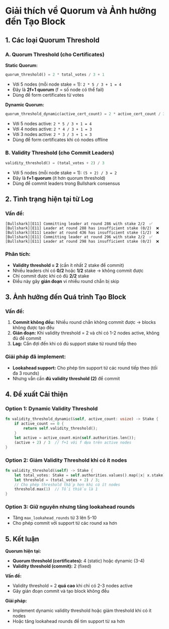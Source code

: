 # Giải thích về Quorum và Ảnh hưởng đến Tạo Block

## 1. Các loại Quorum Threshold

### A. Quorum Threshold (cho Certificates)

**Static Quorum:**
```rust
quorum_threshold() = 2 * total_votes / 3 + 1
```
- Với 5 nodes (mỗi node stake = 1): `2 * 5 / 3 + 1 = 4`
- Đây là **2f+1 quorum** (f = số node có thể fail)
- Dùng để form certificates từ votes

**Dynamic Quorum:**
```rust
quorum_threshold_dynamic(active_cert_count) = 2 * active_cert_count / 3 + 1
```
- Với 5 nodes active: `2 * 5 / 3 + 1 = 4`
- Với 4 nodes active: `2 * 4 / 3 + 1 = 3`
- Với 3 nodes active: `2 * 3 / 3 + 1 = 3`
- Dùng để form certificates khi có nodes offline

### B. Validity Threshold (cho Commit Leaders)

```rust
validity_threshold() = (total_votes + 2) / 3
```
- Với 5 nodes (mỗi node stake = 1): `(5 + 2) / 3 = 2`
- Đây là **f+1 quorum** (ít hơn quorum threshold)
- Dùng để commit leaders trong Bullshark consensus

## 2. Tình trạng hiện tại từ Log

### Vấn đề:
```
[Bullshark][E11] Committing leader at round 286 with stake 2/2  ✅
[Bullshark][E11] Leader at round 288 has insufficient stake (0/2)  ❌
[Bullshark][E11] Leader at round 436 has insufficient stake (1/2)  ❌
[Bullshark][E11] Committing leader at round 296 with stake 2/2  ✅
[Bullshark][E11] Leader at round 298 has insufficient stake (0/2)  ❌
```

### Phân tích:
- **Validity threshold = 2** (cần ít nhất 2 stake để commit)
- Nhiều leaders chỉ có **0/2** hoặc **1/2** stake → không commit được
- Chỉ commit được khi có đủ **2/2** stake
- Điều này gây **gián đoạn** vì nhiều round chẵn bị skip

## 3. Ảnh hưởng đến Quá trình Tạo Block

### Vấn đề:
1. **Commit không đều:** Nhiều round chẵn không commit được → blocks không được tạo đều
2. **Gián đoạn:** Khi validity threshold = 2 và chỉ có 1-2 nodes active, không đủ để commit
3. **Lag:** Cần đợi đến khi có đủ support stake từ round tiếp theo

### Giải pháp đã implement:
- **Lookahead support:** Cho phép tìm support từ các round tiếp theo (tối đa 3 rounds)
- Nhưng vẫn cần **đủ validity threshold (2)** để commit

## 4. Đề xuất Cải thiện

### Option 1: Dynamic Validity Threshold
```rust
fn validity_threshold_dynamic(&self, active_count: usize) -> Stake {
    if active_count == 0 {
        return self.validity_threshold();
    }
    let active = active_count.min(self.authorities.len());
    (active + 2) / 3  // f+1 với f dựa trên active nodes
}
```

### Option 2: Giảm Validity Threshold khi có ít nodes
```rust
fn validity_threshold(&self) -> Stake {
    let total_votes: Stake = self.authorities.values().map(|x| x.stake).sum();
    let threshold = (total_votes + 2) / 3;
    // Cho phép threshold thấp hơn khi có ít nodes
    threshold.max(1)  // Tối thiểu là 1
}
```

### Option 3: Giữ nguyên nhưng tăng lookahead rounds
- Tăng `max_lookahead_rounds` từ 3 lên 5-10
- Cho phép commit với support từ các round xa hơn

## 5. Kết luận

**Quorum hiện tại:**
- **Quorum threshold (certificates):** 4 (static) hoặc dynamic (3-4)
- **Validity threshold (commit):** 2 (fixed)

**Vấn đề:**
- Validity threshold = 2 **quá cao** khi chỉ có 2-3 nodes active
- Gây gián đoạn commit và tạo block không đều

**Giải pháp:**
- Implement dynamic validity threshold hoặc giảm threshold khi có ít nodes
- Hoặc tăng lookahead rounds để tìm support từ xa hơn

